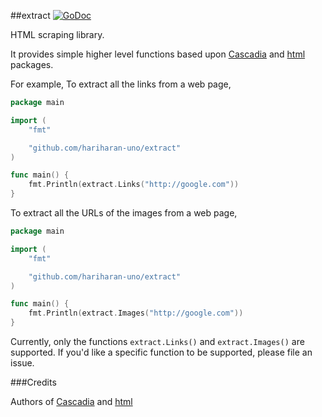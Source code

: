 ##extract [![GoDoc](https://img.shields.io/badge/godoc-Documentation-blue.svg?style=flat)](https://godoc.org/github.com/hariharan-uno/extract)

HTML scraping library.

It provides simple higher level functions based upon [Cascadia](http://code.google.com/p/cascadia) and [html](http://golang.org/x/net/html) packages.

For example, 
To extract all the links from a web page, 
~~~go
package main

import (
	"fmt"

	"github.com/hariharan-uno/extract"
)

func main() {
	fmt.Println(extract.Links("http://google.com"))
}
~~~

To extract all the URLs of the images from a web page,
~~~go
package main

import (
	"fmt"

	"github.com/hariharan-uno/extract"
)

func main() {
	fmt.Println(extract.Images("http://google.com"))
}
~~~

Currently, only the functions `extract.Links()` and `extract.Images()` are supported. If you'd like a specific function to be supported, please file an issue.

###Credits

Authors of [Cascadia](http://code.google.com/p/cascadia) and [html](http://golang.org/x/net/html)